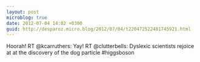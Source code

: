 ```yaml
---
layout: post
microblog: true
date: 2012-07-04 14:02 +0300
guid: http://desparoz.micro.blog/2012/07/04/t220472522481745921.html
---
```

Hoorah! RT @kcarruthers: Yay! RT @clutterbells: Dyslexic scientists rejoice at at the discovery of the dog particle #higgsboson
